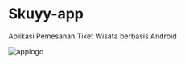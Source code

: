# Skuyy-app

Aplikasi Pemesanan Tiket Wisata berbasis Android

![applogo](https://user-images.githubusercontent.com/53686862/77219113-09e39480-6b65-11ea-9095-75ca1f3b8e88.png)


